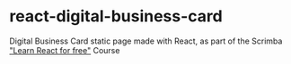 # react-digital-business-card
Digital Business Card static page made with React, as part of the Scrimba ["Learn React for free"](https://scrimba.com/learn/learnreact) Course
